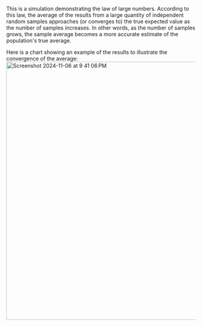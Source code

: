This is a simulation demonstrating the law of large numbers.
According to this law, the average of the results from a large quantity of independent random samples approaches (or converges to) the true expected value as the number of samples increases.
In other words, as the number of samples grows, the sample average becomes a more accurate estimate of the population's true average.

Here is a chart showing an example of the results to illustrate the convergence of the average:
<img width="688" alt="Screenshot 2024-11-06 at 9 41 06 PM" src="https://github.com/user-attachments/assets/aab25e8b-acce-4003-809d-286d828b830f">
